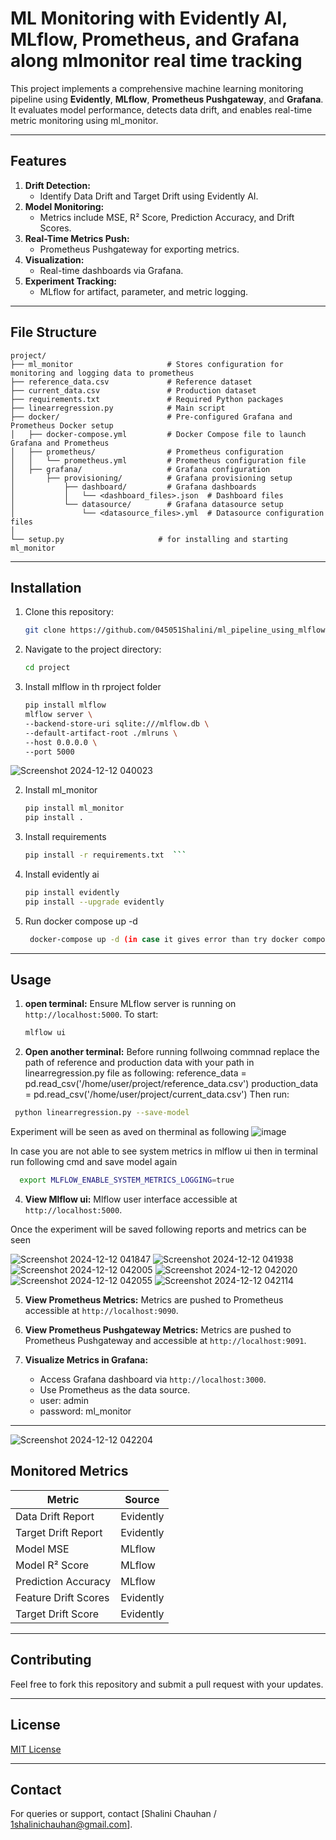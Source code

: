 # ML Monitoring with Evidently AI, MLflow, Prometheus, and Grafana along mlmonitor real time tracking

This project implements a comprehensive machine learning monitoring pipeline using **Evidently**, **MLflow**, **Prometheus Pushgateway**, and **Grafana**. It evaluates model performance, detects data drift, and enables real-time metric monitoring using ml_monitor.

---

## Features

1. **Drift Detection:**
   - Identify Data Drift and Target Drift using Evidently AI.
2. **Model Monitoring:**
   - Metrics include MSE, R² Score, Prediction Accuracy, and Drift Scores.
3. **Real-Time Metrics Push:**
   - Prometheus Pushgateway for exporting metrics.
4. **Visualization:**
   - Real-time dashboards via Grafana.
5. **Experiment Tracking:**
   - MLflow for artifact, parameter, and metric logging.
---

## File Structure

```
project/
├── ml_monitor                     # Stores configuration for monitoring and logging data to prometheus
├── reference_data.csv             # Reference dataset
├── current_data.csv               # Production dataset
├── requirements.txt               # Required Python packages
├── linearregression.py            # Main script                   
├── docker/                        # Pre-configured Grafana and Prometheus Docker setup
│   ├── docker-compose.yml         # Docker Compose file to launch Grafana and Prometheus
│   ├── prometheus/                # Prometheus configuration
│   │   └── prometheus.yml         # Prometheus configuration file
│   ├── grafana/                   # Grafana configuration
│       ├── provisioning/          # Grafana provisioning setup
│           ├── dashboard/         # Grafana dashboards
│           │   └── <dashboard_files>.json  # Dashboard files
│           └── datasource/        # Grafana datasource setup
│               └── <datasource_files>.yml  # Datasource configuration files
│         
└── setup.py                     # for installing and starting ml_monitor

```

---

## Installation

1. Clone this repository:
   ```bash
   git clone https://github.com/045051Shalini/ml_pipeline_using_mlflow.git
   ```
2. Navigate to the project directory:
   ```bash
   cd project
   ```
3. Install mlflow in th rproject folder
   ```bash
   pip install mlflow
   mlflow server \
   --backend-store-uri sqlite:///mlflow.db \
   --default-artifact-root ./mlruns \
   --host 0.0.0.0 \
   --port 5000
   ```
 ![Screenshot 2024-12-12 040023](https://github.com/user-attachments/assets/6d202b5c-7f5c-4247-9876-31514327d833)
  
2. Install ml_monitor
   ```bash
   pip install ml_monitor
   pip install .
   ```  
3. Install requirements
   ```bash
   pip install -r requirements.txt  ```

4. Install evidently ai
   ```bash
   pip install evidently
   pip install --upgrade evidently
   ```
5. Run docker compose up -d
   ```bash
    docker-compose up -d (in case it gives error than try docker compose up -d)
   ```
---

## Usage

1. **open terminal:**
   Ensure MLflow server is running on `http://localhost:5000`. To start:
   ```bash
   mlflow ui
   ```
2. **Open another terminal:**
Before running follwoing commnad replace the path of reference and production data with your path in linearregression.py file as following:
    reference_data = pd.read_csv('/home/user/project/reference_data.csv')
    production_data = pd.read_csv('/home/user/project/current_data.csv')
 Then run:  
  ```bash
   python linearregression.py --save-model
   ```
Experiment will be seen as aved on therminal as following
![image](https://github.com/user-attachments/assets/15789e65-4f42-4ba6-b541-b44254c2e95f)

In case you are not able to see system metrics in mlflow ui then in terminal run following cmd and save model again
 ```bash
   export MLFLOW_ENABLE_SYSTEM_METRICS_LOGGING=true
   ```
4. **View Mlflow ui:**
   Mlflow user interface accessible at `http://localhost:5000`.

Once the experiment will be saved following reports and metrics can be seen
  
  ![Screenshot 2024-12-12 041847](https://github.com/user-attachments/assets/d6ea204d-2b0d-4bbc-a5f3-0ba1e32a4601)
  ![Screenshot 2024-12-12 041938](https://github.com/user-attachments/assets/cebac03b-474c-4077-a5c2-05c85803b778)
  ![Screenshot 2024-12-12 042005](https://github.com/user-attachments/assets/7da0f877-a911-4529-9a55-6deb05977145)
  ![Screenshot 2024-12-12 042020](https://github.com/user-attachments/assets/03c3d526-46dc-4c6e-a178-d3bc6890af44)
  ![Screenshot 2024-12-12 042055](https://github.com/user-attachments/assets/45e73612-d497-4a4a-8504-aa4c5f3ba506)
  ![Screenshot 2024-12-12 042114](https://github.com/user-attachments/assets/b8f78a63-9388-4f17-b6e3-955b3608b60a)

5. **View Prometheus Metrics:**
   Metrics are pushed to Prometheus   accessible at `http://localhost:9090`.

6. **View Prometheus Pushgateway Metrics:**
   Metrics are pushed to Prometheus Pushgateway and accessible at `http://localhost:9091`.   

7. **Visualize Metrics in Grafana:**
   - Access Grafana dashboard via `http://localhost:3000`.
   - Use Prometheus as the data source.
   - user: admin
   - password: ml_monitor
---
![Screenshot 2024-12-12 042204](https://github.com/user-attachments/assets/97603680-4770-4cf4-9063-e95587fd43dd)



## Monitored Metrics

| **Metric**           | **Source**     |
|-----------------------|----------------|
| Data Drift Report    | Evidently      |
| Target Drift Report  | Evidently      |
| Model MSE            | MLflow         |
| Model R² Score       | MLflow         |
| Prediction Accuracy  | MLflow         |
| Feature Drift Scores | Evidently      |
| Target Drift Score   | Evidently      |

---

## Contributing

Feel free to fork this repository and submit a pull request with your updates.

---

## License

[MIT License](LICENSE)

---

## Contact

For queries or support, contact [Shalini Chauhan / 1shalinichauhan@gmail.com].

